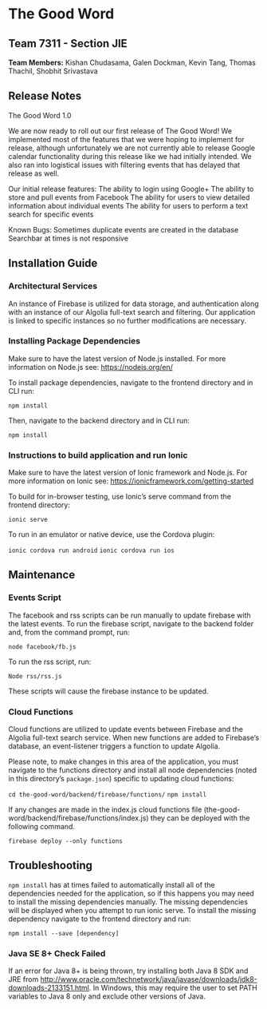 # The Good Word
## Team 7311 - Section JIE
**Team Members:** Kishan Chudasama, Galen Dockman, Kevin Tang, Thomas Thachil, Shobhit Srivastava

## Release Notes

The Good Word 1.0

We are now ready to roll out our first release of The Good Word! We implemented most of the features that we were hoping to implement for release, although unfortunately we are not currently able to release Google calendar functionality during this release like we had initially intended. We also ran into logistical issues with filtering events that has delayed that release as well.

Our initial release features:
The ability to login using Google+
The ability to store and pull events from Facebook
The ability for users to view detailed information about individual events
The ability for users to perform a text search for specific events

Known Bugs:
Sometimes duplicate events are created in the database
Searchbar at times is not responsive

## Installation Guide

### Architectural Services

An instance of Firebase is utilized for data storage, and authentication along with an instance of our Algolia full-text search and filtering. Our application is linked to specific instances so no further modifications are necessary. 

### Installing Package Dependencies

Make sure to have the latest version of Node.js installed. For more information on Node.js see: https://nodejs.org/en/

To install package dependencies, navigate to the frontend directory and in CLI run:

`npm install`

Then, navigate to the backend directory and in CLI run:

`npm install`

### Instructions to build application and run Ionic
Make sure to have the latest version of Ionic framework and Node.js. For more information on Ionic see: https://ionicframework.com/getting-started

To build for in-browser testing, use Ionic’s serve command from the frontend directory:

`ionic serve`

To run in an emulator or native device, use the Cordova plugin:

`ionic cordova run android`
`ionic cordova run ios`

## Maintenance

### Events Script

The facebook and rss scripts can be run manually to update firebase with the latest events. To run the firebase script, navigate to the backend folder and, from the command prompt, run:

`node facebook/fb.js`

To run the rss script, run:

`Node rss/rss.js`

These scripts will cause the firebase instance to be updated.

### Cloud Functions

Cloud functions are utilized to update events between Firebase and the Algolia full-text search service. When new functions are added to Firebase’s database, an event-listener triggers a function to update Algolia.  

Please note, to make changes in this area of the application, you must navigate to the functions directory and install all node dependencies (noted in this directory’s `package.json`) specific to updating cloud functions: 

`cd the-good-word/backend/firebase/functions/`
`npm install`


If any changes are made in the index.js cloud functions file (the-good-word/backend/firebase/functions/index.js) they can be deployed with the following command.

`firebase deploy --only functions`

## Troubleshooting

`npm install` has at times failed to automatically install all of the dependencies needed for the application, so if this happens you may need to install the missing dependencies manually. The missing dependencies will be displayed when you attempt to run ionic serve. To install the missing dependency navigate to the frontend directory and run:

`npm install --save [dependency]`

### Java SE 8+ Check Failed

If an error for Java 8+ is being thrown, try installing both Java 8 SDK and JRE from http://www.oracle.com/technetwork/java/javase/downloads/jdk8-downloads-2133151.html. In Windows, this may require the user to set PATH variables to Java 8 only and exclude other versions of Java.
